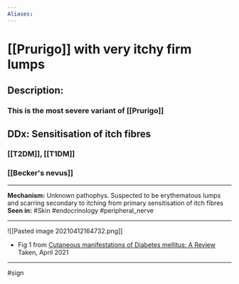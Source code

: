 ```yaml
---
Aliases:
---
```

# [[Prurigo]] with very itchy firm lumps
## Description:
### This is the most severe variant of [[Prurigo]]
## DDx: Sensitisation of itch fibres
### [[T2DM]], [[T1DM]]
### [[Becker's nevus]]


---
**Mechanism:** Unknown pathophys. Suspected to be erythematous lumps and scarring secondary to itching from primary sensitisation of itch fibres
**Seen in:** #Skin #endocrinology #peripheral_nerve 

---
![[Pasted image 20210412164732.png]]
- Fig 1 from [Cutaneous manifestations of Diabetes mellitus: A Review](https://link.springer.com/article/10.1007/s40257-017-0275-z/figures/1) Taken, April 2021

---
#sign 